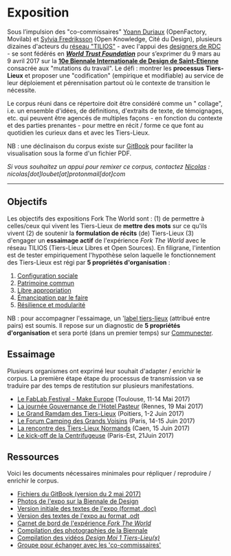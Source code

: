 # Exposition

Sous l’impulsion des "co-commissaires" [Yoann Duriaux](http://www.yoann-duriaux.fr/) (OpenFactory, Movilab) et [Sylvia Fredriksson](https://www.sylviafredriksson.net/) (Open Knowledge, Cité du Design), plusieurs dizaines d'acteurs du [réseau "TILIOS"](https://www.facebook.com/groups/tilios/) - avec l'appui des [designers de RDC](https://vimeo.com/200720088) - se sont fédérés en [_**World Trust Foundation**_](https://www.flickr.com/photos/sylviafredriksson/albums/72157678188984663) pour s’exprimer du 9 mars au 9 avril 2017 sur la [**10e Biennale Internationale de Design de Saint-Etienne**](http://www.biennale-design.com/saint-etienne/2017/fr/home/) consacrée aux "mutations du travail". Le défi : montrer les **processus** **Tiers-Lieux** et proposer une "codification" (empirique et modifiable) au service de leur déploiement et pérennisation partout où le contexte de transition le nécessite.

Le corpus réuni dans ce répertoire doit être considéré comme un " collage", i.e.  un ensemble d'idées,  de définitions, d'extraits de texte, de témoignages, etc. qui peuvent être agencés de multiples façons - en fonction du contexte et des parties prenantes - pour mettre en récit / forme ce que font au quotidien les curieux dans et avec les Tiers-Lieux. 

NB : une déclinaison du corpus existe sur [GitBook](https://nicolasloubet.gitbooks.io/fork-the-world) pour faciliter la visualisation sous la forme d'un fichier PDF.

_Si vous souhaitez un appui pour remixer ce corpus, contactez _[_Nicolas_](https://github.com/nicolasloubet)_ : nicolas\[dot\]loubet\[at\]protonmail\[dot\]com_

---

## Objectifs

Les objectifs des expositions Fork The World sont : (1) de permettre à celles/ceux qui vivent les Tiers-Lieux de **mettre des mots** sur ce qu'ils vivent (2) de soutenir la **formulation de récits** (de) Tiers-Lieux (3) d'engager un **essaimage actif** de l'expérience _Fork The World_ avec le réseau TILIOS (Tiers-Lieux Libres et Open Sources). En filigrane, l'intention est de tester empiriquement l'hypothèse selon laquelle le fonctionnement des Tiers-Lieux est régi par **5 propriétés d'organisation** :

1. [Configuration sociale](https://github.com/WorldTrustFoundation/Exposition/blob/master/chapter4/configuration-sociale.mdl)
2. [Patrimoine commun](https://github.com/WorldTrustFoundation/Exposition/blob/master/chapter4/patrimoine-commun.md)
3. [Libre appropriation](https://github.com/WorldTrustFoundation/Exposition/blob/master/chapter4/libre-appropriation.md)
4. [Émancipation par le faire](https://github.com/WorldTrustFoundation/Exposition/blob/master/chapter4/emancipation-par-le-faire.md)
5. [Résilience et modularité](https://github.com/WorldTrustFoundation/Exposition/blob/master/chapter4/resilience-et-modularite.md)

NB : pour accompagner l'essaimage, un '[label tiers-lieux](https://github.com/nicolasloubet/auto-label-tiers-lieux) \(attribué entre pairs\) est soumis. Il repose sur un diagnostic de **5 propriétés d'organisation** et sera porté \(dans un premier temps\) sur [Communecter](https://www.communecter.org).

## Essaimage

Plusieurs organismes ont exprimé leur souhait d'adapter / enrichir le corpus. La première étape étape du processus de transmission va se traduire par des temps de restitution sur plusieurs manifestations.

* [Le FabLab Festival - Make Europe](https://www.gitbook.com/book/nicolasloubet/fork-the-world/edit#) \(Toulouse, 11-14 Mai 2017\)
* [La journée Gouvernance de l'Hotel Pasteur](https://bimestriel.framapad.org/p/GouvernancePasteur) \(Rennes, 19 Mai 2017\)
* [Le Grand Ramdam des Tiers-Lieux](http://grandramdam.net) \(Poitiers, 1-2 Juin 2017\)
* [Le Forum Camping des Grands Voisins](https://drive.google.com/file/d/0BwTBzng3rgljX1ZLR1dYNWJROW8/view) \(Paris, 14-15 Juin 2017\)
* [La rencontre des Tiers-Lieux Normands](https://docs.google.com/document/d/1soe0gg5ZOcbTIm7yJ5mscetj3qsBp850ewDoqcPYbkU/edit) \(Caen, 15 Juin 2017\)
* [Le kick-off de la Centrifugeuse](https://www.gitbook.com/book/nicolasloubet/fork-the-world/edit#) \(Paris-Est, 21Juin 2017\)

## Ressources

Voici les documents nécessaires minimales pour répliquer / reproduire / enrichir le corpus.

* [Fichiers du GitBook \(version du 2 mai 2017\)](https://frama.link/BiennaleDesign17-ForkTheWorld-GitBook)
* [Photos de l'expo sur la Biennale de Design](https://frama.link/BiennaleDesign17-ForkTheWorld-Exposition)
* [Version initiale des textes de l'expo \(format .doc\)](https://frama.link/BiennaleDesign17-ForkTheWorld-Expo)
* [Version des textes de l'expo au format .odt](https://frama.link/BiennaleDesign17-ForkTheWorld-Textes)
* [Carnet de bord de l'expérience _Fork The World_](http://frama.link/BiennaleDesign17-ForkTheWorld)
* [Compilation des photographies de la Biennale](https://www.sharypic.com/yii1053jns2jfnd6/all)
* [Compilation des vidéos _Design Moi 1 Tiers-Lieu\(x\)_](https://www.youtube.com/channel/UCjGNiNS1hk23M0vAQCE_fIg/videos)
* [Groupe pour échanger avec les 'co-commissaires'](https://telegram.me/forktheworld)
